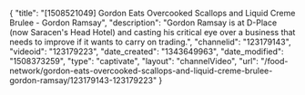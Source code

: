 {
    "title": "[1508521049] Gordon Eats Overcooked Scallops and Liquid Creme Brulee - Gordon Ramsay",
    "description": "Gordon Ramsay is at D-Place (now Saracen's Head Hotel) and casting his critical eye over a business that needs to improve if it wants to carry on trading.",
    "channelid": "123179143",
    "videoid": "123179223",
    "date_created": "1343649963",
    "date_modified": "1508373259",
    "type": "captivate",
    "layout": "channelVideo",
    "url": "\/food-network\/gordon-eats-overcooked-scallops-and-liquid-creme-brulee-gordon-ramsay\/123179143-123179223"
}